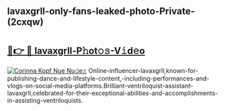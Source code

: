 ## lavaxgrll-only-fans​-leaked-photo​-Private-(2cxqw)


# <h2><a href="https://mediaupload.pro?title=lavaxgrll&ref=git">🔗👉 🔴 lavaxgrll-P𝚑ot𝚘𝚜-V𝚒d𝚎o</a></h2>

[![Corinna Kopf Nue Nu𝚍e𝚜](https://i.imgur.com/0qMVB7G.gif)](https://mediaupload.pro?title=lavaxgrll&ref=git)
Online-influencer-lavaxgrll,known-for-publishing-dance-and-lifestyle-content,-including-performances-and-vlogs-on-social-media-platforms.Brilliant-ventriloquist-assistant-lavaxgrll,celebrated-for-their-exceptional-abilities-and-accomplishments-in-assisting-ventriloquists.  